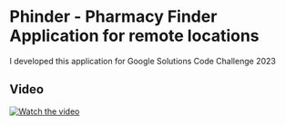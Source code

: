 # Phinder - Pharmacy Finder Application for remote locations
I developed this application for Google Solutions Code Challenge 2023
## Video
[![Watch the video](https://img.youtube.com/vi/wVZEMyI8GHQ/maxresdefault.jpg)](https://youtu.be/wVZEMyI8GHQ)
